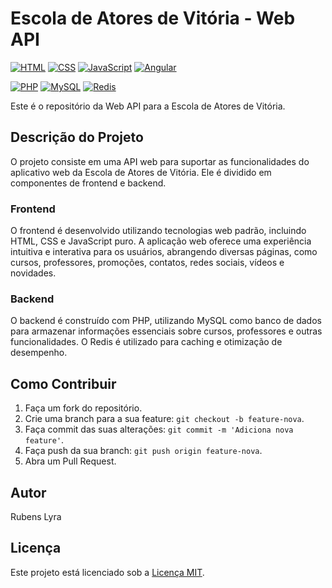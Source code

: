 # Escola de Atores de Vitória - Web API

[![HTML](https://img.shields.io/badge/HTML-E34F26?style=flat-square&logo=html5&logoColor=white)](https://developer.mozilla.org/en-US/docs/Web/HTML)
[![CSS](https://img.shields.io/badge/CSS-1572B6?style=flat-square&logo=css3&logoColor=white)](https://developer.mozilla.org/en-US/docs/Web/CSS)
[![JavaScript](https://img.shields.io/badge/JavaScript-F7DF1E?style=flat-square&logo=javascript&logoColor=black)](https://developer.mozilla.org/en-US/docs/Web/JavaScript)
[![Angular](https://img.shields.io/badge/Angular-DD0031?style=flat-square&logo=angular&logoColor=white)](https://angular.io/)

[![PHP](https://img.shields.io/badge/PHP-777BB4?style=flat-square&logo=php&logoColor=white)](https://www.php.net/)
[![MySQL](https://img.shields.io/badge/MySQL-4479A1?style=flat-square&logo=mysql&logoColor=white)](https://www.mysql.com/)
[![Redis](https://img.shields.io/badge/Redis-DC382D?style=flat-square&logo=redis&logoColor=white)](https://redis.io/)

Este é o repositório da Web API para a Escola de Atores de Vitória.

## Descrição do Projeto

O projeto consiste em uma API web para suportar as funcionalidades do aplicativo web da Escola de Atores de Vitória. Ele é dividido em componentes de frontend e backend.

### Frontend

O frontend é desenvolvido utilizando tecnologias web padrão, incluindo HTML, CSS e JavaScript puro. A aplicação web oferece uma experiência intuitiva e interativa para os usuários, abrangendo diversas páginas, como cursos, professores, promoções, contatos, redes sociais, vídeos e novidades.

### Backend

O backend é construído com PHP, utilizando MySQL como banco de dados para armazenar informações essenciais sobre cursos, professores e outras funcionalidades. O Redis é utilizado para caching e otimização de desempenho.

## Como Contribuir

1. Faça um fork do repositório.
2. Crie uma branch para a sua feature: `git checkout -b feature-nova`.
3. Faça commit das suas alterações: `git commit -m 'Adiciona nova feature'`.
4. Faça push da sua branch: `git push origin feature-nova`.
5. Abra um Pull Request.

## Autor

Rubens Lyra

## Licença

Este projeto está licenciado sob a [Licença MIT](LICENSE).

